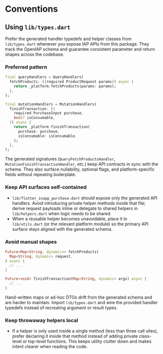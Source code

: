 # Conventions

## Using `lib/types.dart`

Prefer the generated handler typedefs and helper classes from `lib/types.dart` whenever you expose IAP APIs from this package. They track the OpenIAP schema and guarantee consistent parameter and return shapes across the codebase.

### Preferred pattern

```dart
final queryHandlers = QueryHandlers(
  fetchProducts: ({required ProductRequest params}) async {
    return _platform.fetchProducts(params: params);
  },
);

final mutationHandlers = MutationHandlers(
  finishTransaction: ({
    required PurchaseInput purchase,
    bool? isConsumable,
  }) async {
    return _platform.finishTransaction(
      purchase: purchase,
      isConsumable: isConsumable,
    );
  },
);
```

The generated signatures (`QueryFetchProductsHandler`, `MutationFinishTransactionHandler`, etc.) keep API contracts in sync with the schema. They also surface nullability, optional flags, and platform-specific fields without repeating boilerplate.

### Keep API surfaces self-contained

- `lib/flutter_inapp_purchase.dart` should expose only the generated API handlers. Avoid introducing private helper methods inside that file; derive request payloads inline or delegate to shared helpers in `lib/helpers.dart` when logic needs to be shared.
- When a reusable helper becomes unavoidable, place it in `lib/utils.dart` (or the relevant platform module) so the primary API surface stays aligned with the generated schema.

### Avoid manual shapes

```dart
Future<Map<String, dynamic>> fetchProducts(
  Map<String, dynamic> request,
) async {
  // ...
}

Future<void> finishTransaction(Map<String, dynamic> args) async {
  // ...
}
```

Hand-written maps or ad-hoc DTOs drift from the generated schema and are harder to maintain. Import `lib/types.dart` and wire the provided handler typedefs instead of recreating argument or result types.

### Keep throwaway helpers local

- If a helper is only used inside a single method (less than three call sites), prefer declaring it inside that method instead of adding private class-level or top-level functions. This keeps utility clutter down and makes intent clearer when reading the code.
